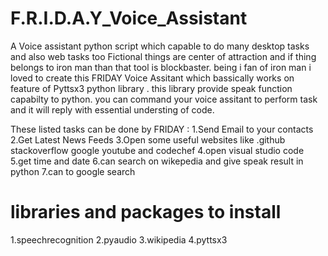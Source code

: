 # F.R.I.D.A.Y_Voice_Assistant
A Voice assistant python script which capable to do many desktop tasks and also web tasks too
Fictional things are center of attraction and if thing belongs to iron man than that tool is blockbaster. being i fan of iron man i loved 
to create this FRIDAY Voice Assitant which bassically works on feature of Pyttsx3 python library . this library provide speak function capabilty to 
python. you can command your voice assitant to perform task and it will reply with essential understing of code.

These listed tasks can be done by FRIDAY :
1.Send Email to your contacts
2.Get Latest News Feeds
3.Open some useful websites like .github stackoverflow google youtube and codechef
4.open visual studio code
5.get time and date
6.can search on wikepedia and give speak result in python
7.can to google search


# libraries and packages to install
1.speechrecognition
2.pyaudio
3.wikipedia
4.pyttsx3



